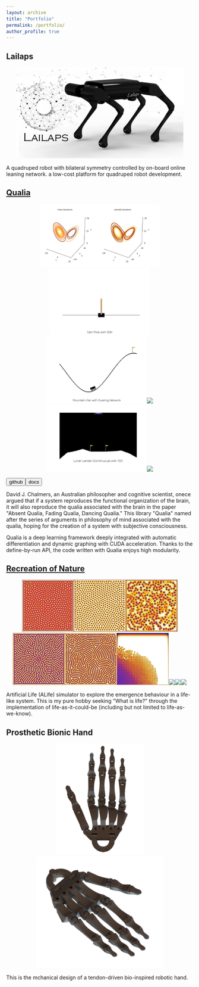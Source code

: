 ```yaml
---
layout: archive
title: "Portfolio"
permalink: /portfolio/
author_profile: true
---
```


<!---{% include base_path %}-->

<!---{% for post in site.portfolio %}-->
  <!---{% include archive-single.html %}-->
<!---{% endfor %}-->

## Lailaps
<p align="center"><img src="/images/lailaps.PNG" width="450"/></p>

A quadruped robot with bilateral symmetry controlled by on-board online leaning network. a low-cost platform for quadruped robot development.


## [Qualia](https://github.com/Kashu7100/Qualia2.0)
<p align="center"><img src="https://github.com/Kashu7100/Qualia2.0/blob/master/assets/lorenz_compare.png" height="170"/><img src="https://github.com/Kashu7100/Qualia2.0/blob/master/assets/cartpole_dqn.gif" height="180"/><img src="https://github.com/Kashu7100/Qualia2.0/blob/master/assets/mountaincar_duelingnet.gif" height="180"/><img src="https://github.com/Kashu7100/Qualia2.0/blob/master/assets/baseball.gif" height="200"/><img src="https://github.com/Kashu7100/Qualia2.0/blob/master/assets/lunar_lander_cont_td3.gif" height="180"/><img src="https://github.com/Kashu7100/Qualia2.0/blob/master/assets/bipedal_walker_td3.gif" height="180"/></p>

<button class="btn btn-round btn-sm btn-ghost-blue" onclick="location.href='https://github.com/Kashu7100/Qualia2.0'">github</button><button class="btn btn-round btn-sm btn-ghost-blue" onclick="location.href='https://kashu7100.github.io/Qualia2.0/index.html'">docs</button>

David J. Chalmers, an Australian philosopher and cognitive scientist, onece argued that if a system reproduces the functional organization of the brain, it will also reproduce the qualia associated with the brain in the paper "Absent Qualia, Fading Qualia, Dancing Qualia." This library "Qualia" named after the series of arguments in philosophy of mind associated with the qualia, hoping for the creation of a system with subjective consciousness.

Qualia is a deep learning framework deeply integrated with automatic differentiation and dynamic graphing with CUDA acceleration. Thanks to the define-by-run API, the code written with Qualia enjoys high modularity.

## [Recreation of Nature](https://github.com/Kashu7100/Recreation-of-Nature)
<p align="center"><img src="https://github.com/Kashu7100/Recreation-of-Nature/blob/master/assets/self_replacing_spots.png" height="140"/><img src="https://github.com/Kashu7100/Recreation-of-Nature/blob/master/assets/stable_spots.png" height="140"/><img src="https://github.com/Kashu7100/Recreation-of-Nature/blob/master/assets/unstable_spots.png" height="140"/><img src="https://github.com/Kashu7100/Recreation-of-Nature/blob/master/assets/labyrinthine_pattern.png" height="140"/><img src="https://github.com/Kashu7100/Recreation-of-Nature/blob/master/assets/worm_like_pattern.png" height="140"/><img src="https://github.com/Kashu7100/Recreation-of-Nature/blob/master/assets/fk_map.png" height="140"/><img src="https://github.com/Kashu7100/Recreation-of-Nature/blob/master/assets/boids_swarm_formation.gif" height="185"/><img src="https://github.com/Kashu7100/Recreation-of-Nature/blob/master/assets/boids_predator_prey.gif" height="185"/><img src="https://github.com/Kashu7100/Recreation-of-Nature/blob/master/assets/pps.gif" height="185"/></p>

Artificial Life (ALife) simulator to explore the emergence behaviour in a life-like system. This is my pure hobby seeking "What is life?" through the implementation of life-as-it-could-be (including but not limited to life-as-we-know).

## Prosthetic Bionic Hand
<p align="center"><img src="/images/hand.PNG" height="300"/><img src="/images/hand2.PNG" height="300"/></p>

This is the mchanical design of a tendon-driven bio-inspired robotic hand.  

